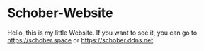 # Schober-Website

Hello, this is my little Website. If you want to see it, you can go to https://schober.space or https://schober.ddns.net.
